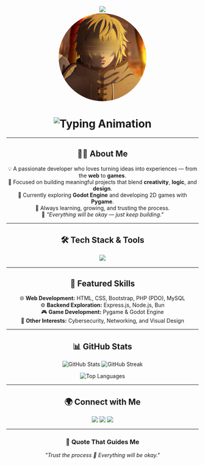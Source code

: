 <p align="center">
  <img src="https://img.shields.io/badge/-Thorfinn-000?style=for-the-badge&logo=none&labelColor=00000000&logoWidth=0">
  <br>
  <img src="./thorfinn.jpg" width="230" style="clip-path: circle(50%);" alt="Thorfinn Coding"/>
</p>

<h1 align="center">
  <img src="https://readme-typing-svg.herokuapp.com?font=JetBrains+Mono&size=30&duration=3000&pause=1000&color=00F5FF&center=true&vCenter=true&width=600&lines=Hey%2C+I'm+Yacine+Talahri+👋;Web+Developer+%26+Game+Creator;Passionate+about+Code+%26+Creativity" alt="Typing Animation" />
</h1>

---

<h2 align="center">👨‍💻 About Me</h2>

<p align="center">
💡 A passionate developer who loves turning ideas into experiences — from the <b>web</b> to <b>games</b>.<br>
🎯 Focused on building meaningful projects that blend <b>creativity</b>, <b>logic</b>, and <b>design</b>.<br>
🌱 Currently exploring <b>Godot Engine</b> and developing 2D games with <b>Pygame</b>.<br>
💬 Always learning, growing, and trusting the process.<br>
💖 <i>"Everything will be okay — just keep building."</i>
</p>

---

<h2 align="center">🛠️ Tech Stack & Tools</h2>

<p align="center">
  <img src="https://skillicons.dev/icons?i=html,css,js,php,mysql,python,cpp,c,java,bun,nodejs,express,git,github,linux,godot,figma,vscode&perline=7" />
</p>

---

<h2 align="center">🚀 Featured Skills</h2>

<p align="center">
🌐 <b>Web Development:</b> HTML, CSS, Bootstrap, PHP (PDO), MySQL<br>
⚙️ <b>Backend Exploration:</b> Express.js, Node.js, Bun<br>
🎮 <b>Game Development:</b> Pygame & Godot Engine<br>
🧠 <b>Other Interests:</b> Cybersecurity, Networking, and Visual Design
</p>

---

<h2 align="center">📊 GitHub Stats</h2>

<p align="center">
  <img height="170" src="https://github-readme-stats.vercel.app/api?username=yacinetalahari&show_icons=true&theme=radical&hide_border=true&border_radius=15&count_private=true" alt="GitHub Stats" />
  <img height="170" src="https://github-readme-streak-stats.herokuapp.com/?user=yacinetalahari&theme=radical&hide_border=true&border_radius=15" alt="GitHub Streak"/>
</p>

<p align="center">
  <img height="170" src="https://github-readme-stats.vercel.app/api/top-langs/?username=yacinetalahari&layout=compact&theme=radical&hide_border=true&border_radius=15" alt="Top Languages"/>
</p>

---

<h2 align="center">🌍 Connect with Me</h2>

<p align="center">
  <a href="https://github.com/yacinetalahari" target="_blank"><img src="https://img.shields.io/badge/GitHub-0D1117?style=for-the-badge&logo=github&logoColor=00F5FF"/></a>
  <a href="https://www.linkedin.com/in/yassinetalahari" target="_blank"><img src="https://img.shields.io/badge/LinkedIn-0A66C2?style=for-the-badge&logo=linkedin&logoColor=white"/></a>
  <a href="https://instagram.com/yacine__.ta" target="_blank"><img src="https://img.shields.io/badge/Instagram-111111?style=for-the-badge&logo=instagram&logoColor=E4405F"/></a>
</p>

---

<h3 align="center">🧠 Quote That Guides Me</h3>

<p align="center">
<i>"Trust the process 🌱 Everything will be okay."</i>
</p>

